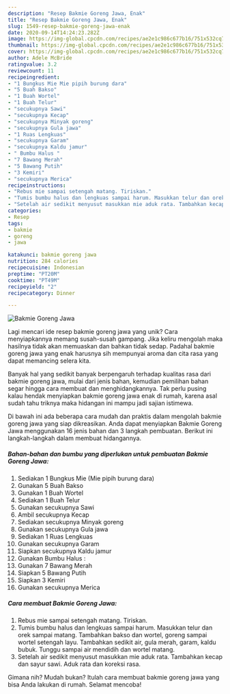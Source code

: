 ```yaml
---
description: "Resep Bakmie Goreng Jawa, Enak"
title: "Resep Bakmie Goreng Jawa, Enak"
slug: 1549-resep-bakmie-goreng-jawa-enak
date: 2020-09-14T14:24:23.282Z
image: https://img-global.cpcdn.com/recipes/ae2e1c986c677b16/751x532cq70/bakmie-goreng-jawa-foto-resep-utama.jpg
thumbnail: https://img-global.cpcdn.com/recipes/ae2e1c986c677b16/751x532cq70/bakmie-goreng-jawa-foto-resep-utama.jpg
cover: https://img-global.cpcdn.com/recipes/ae2e1c986c677b16/751x532cq70/bakmie-goreng-jawa-foto-resep-utama.jpg
author: Adele McBride
ratingvalue: 3.2
reviewcount: 11
recipeingredient:
- "1 Bungkus Mie Mie pipih burung dara"
- "5 Buah Bakso"
- "1 Buah Wortel"
- "1 Buah Telur"
- "secukupnya Sawi"
- "secukupnya Kecap"
- "secukupnya Minyak goreng"
- "secukupnya Gula jawa"
- "1 Ruas Lengkuas"
- "secukupnya Garam"
- "secukupnya Kaldu jamur"
- " Bumbu Halus "
- "7 Bawang Merah"
- "5 Bawang Putih"
- "3 Kemiri"
- "secukupnya Merica"
recipeinstructions:
- "Rebus mie sampai setengah matang. Tiriskan."
- "Tumis bumbu halus dan lengkuas sampai harum. Masukkan telur dan orek sampai matang. Tambahkan bakso dan wortel, goreng sampai wortel setengah layu. Tambahkan sedikit air, gula merah, garam, kaldu bubuk. Tunggu sampai air mendidih dan wortel matang."
- "Setelah air sedikit menyusut masukkan mie aduk rata. Tambahkan kecap dan sayur sawi. Aduk rata dan koreksi rasa."
categories:
- Resep
tags:
- bakmie
- goreng
- jawa

katakunci: bakmie goreng jawa 
nutrition: 284 calories
recipecuisine: Indonesian
preptime: "PT20M"
cooktime: "PT49M"
recipeyield: "2"
recipecategory: Dinner

---
```



![Bakmie Goreng Jawa](https://img-global.cpcdn.com/recipes/ae2e1c986c677b16/751x532cq70/bakmie-goreng-jawa-foto-resep-utama.jpg)

Lagi mencari ide resep bakmie goreng jawa yang unik? Cara menyiapkannya memang susah-susah gampang. Jika keliru mengolah maka hasilnya tidak akan memuaskan dan bahkan tidak sedap. Padahal bakmie goreng jawa yang enak harusnya sih mempunyai aroma dan cita rasa yang dapat memancing selera kita.



Banyak hal yang sedikit banyak berpengaruh terhadap kualitas rasa dari bakmie goreng jawa, mulai dari jenis bahan, kemudian pemilihan bahan segar hingga cara membuat dan menghidangkannya. Tak perlu pusing kalau hendak menyiapkan bakmie goreng jawa enak di rumah, karena asal sudah tahu triknya maka hidangan ini mampu jadi sajian istimewa.


Di bawah ini ada beberapa cara mudah dan praktis dalam mengolah bakmie goreng jawa yang siap dikreasikan. Anda dapat menyiapkan Bakmie Goreng Jawa menggunakan 16 jenis bahan dan 3 langkah pembuatan. Berikut ini langkah-langkah dalam membuat hidangannya.

<!--inarticleads1-->

##### Bahan-bahan dan bumbu yang diperlukan untuk pembuatan Bakmie Goreng Jawa:

1. Sediakan 1 Bungkus Mie (Mie pipih burung dara)
1. Gunakan 5 Buah Bakso
1. Gunakan 1 Buah Wortel
1. Sediakan 1 Buah Telur
1. Gunakan secukupnya Sawi
1. Ambil secukupnya Kecap
1. Sediakan secukupnya Minyak goreng
1. Gunakan secukupnya Gula jawa
1. Sediakan 1 Ruas Lengkuas
1. Gunakan secukupnya Garam
1. Siapkan secukupnya Kaldu jamur
1. Gunakan  Bumbu Halus :
1. Gunakan 7 Bawang Merah
1. Siapkan 5 Bawang Putih
1. Siapkan 3 Kemiri
1. Gunakan secukupnya Merica




<!--inarticleads2-->

##### Cara membuat Bakmie Goreng Jawa:

1. Rebus mie sampai setengah matang. Tiriskan.
1. Tumis bumbu halus dan lengkuas sampai harum. Masukkan telur dan orek sampai matang. Tambahkan bakso dan wortel, goreng sampai wortel setengah layu. Tambahkan sedikit air, gula merah, garam, kaldu bubuk. Tunggu sampai air mendidih dan wortel matang.
1. Setelah air sedikit menyusut masukkan mie aduk rata. Tambahkan kecap dan sayur sawi. Aduk rata dan koreksi rasa.




Gimana nih? Mudah bukan? Itulah cara membuat bakmie goreng jawa yang bisa Anda lakukan di rumah. Selamat mencoba!
